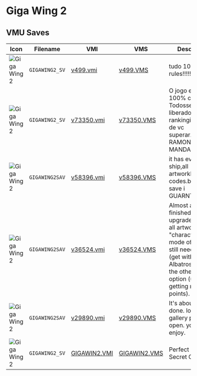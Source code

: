 # Giga Wing 2

## VMU Saves

| Icon | Filename | VMI | VMS | Description |
|------|----------|-----|-----|-------------|
| ![Giga Wing 2](../icons/GIGAWING2_SV.GIF) | `GIGAWING2_SV` | [v499.vmi](v499.vmi) | [v499.VMS](v499.VMS) | tudo 100%.eder rules!!!!!! 
| ![Giga Wing 2](../icons/GIGAWING2_SV.GIF) | `GIGAWING2_SV` | [v73350.vmi](v73350.vmi) | [v73350.VMS](v73350.VMS) | O jogo esta 100% completo ! Todossecretos liberados....eo rankingimpossivel de vc superar...tente ! RAMONES MANDA !!!  
| ![Giga Wing 2](../icons/GIGAWING2SAV.GIF) | `GIGAWING2SAV` | [v58396.vmi](v58396.vmi) | [v58396.VMS](v58396.VMS) | it has every ship,all artworkbolth codes.best code save i GUARNTE!!! 
| ![Giga Wing 2](../icons/GIGAWING2SAV.GIF) | `GIGAWING2SAV` | [v36524.vmi](v36524.vmi) | [v36524.VMS](v36524.VMS) | Almost all finished...I have 4 upgraded planes, all artwork, and "character event mode off".You still need 1 plane (get with Albatross), and the other special option (unlock by getting more points). 
| ![Giga Wing 2](../icons/GIGAWING2SAV.GIF) | `GIGAWING2SAV` | [v29890.vmi](v29890.vmi) | [v29890.VMS](v29890.VMS) | It's about 80% done. lost of gallery pic's open. you should enjoy. 
| ![Giga Wing 2](../icons/GIGAWING2_SV.GIF) | `GIGAWING2_SV` | [GIGAWIN2.VMI](GIGAWIN2.VMI) | [GIGAWIN2.VMS](GIGAWIN2.VMS) | Perfect Save! All Secret Open!
